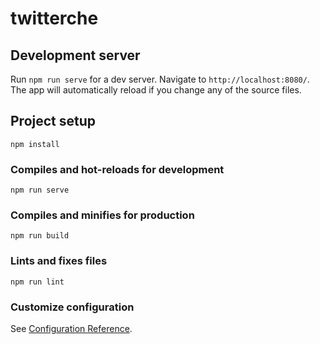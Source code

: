# twitterche

## Development server

Run `npm run serve` for a dev server. Navigate to `http://localhost:8080/`. The app will automatically reload if you change any of the source files.

## Project setup

```
npm install
```

### Compiles and hot-reloads for development

```
npm run serve
```

### Compiles and minifies for production

```
npm run build
```

### Lints and fixes files

```
npm run lint
```

### Customize configuration

See [Configuration Reference](https://cli.vuejs.org/config/).
